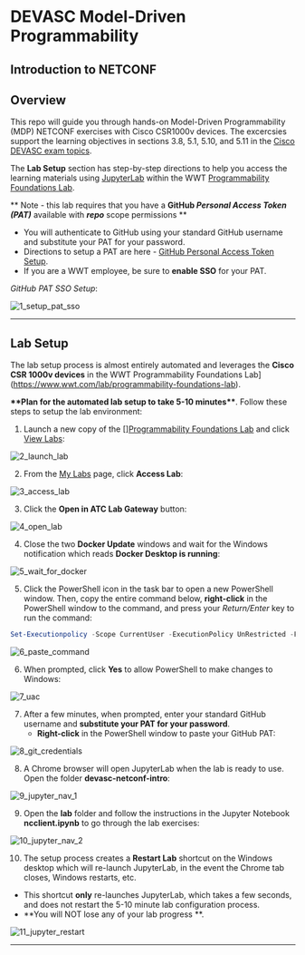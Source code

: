 # DEVASC Model-Driven Programmability

## Introduction to NETCONF

## Overview

This repo will guide you through hands-on Model-Driven Programmability (MDP) NETCONF exercises with Cisco CSR1000v devices.  The excercsies support the learning objectives in sections 3.8, 5.1, 5.10, and 5.11 in the [Cisco DEVASC exam topics](https://learningnetwork.cisco.com/s/devnet-associate-exam-topics).

The **Lab Setup** section has step-by-step directions to help you access the learning materials using [JupyterLab](https://jupyterlab.readthedocs.io/en/stable/getting_started/overview.html) within the WWT [Programmability Foundations Lab](https://www.wwt.com/lab/programmability-foundations-lab).

\*\* Note - this lab requires that you have a **GitHub *Personal Access Token (PAT)*** available with ***repo*** scope permissions \*\*

* You will authenticate to GitHub using your standard GitHub username and substitute your PAT for your password.
* Directions to setup a PAT are here -  [GitHub Personal Access Token Setup](https://docs.github.com/en/enterprise/2.15/user/articles/creating-a-personal-access-token-for-the-command-line).
* If you are a WWT employee, be sure to **enable SSO** for your PAT.



*GitHub PAT SSO Setup*:

![1_setup_pat_sso](_images/1_setup_pat_sso.png)

---


## Lab Setup

The lab setup process is almost entirely automated and leverages the **Cisco CSR 1000v devices** in the WWT Programmability Foundations Lab](https://www.wwt.com/lab/programmability-foundations-lab). 

**\*\*Plan for the automated lab setup to take 5-10 minutes\*\***.  Follow these steps to setup the lab environment:

1. Launch a new copy of the [][Programmability Foundations Lab](https://www.wwt.com/lab/programmability-foundations-lab) and click [View Labs](https://www.wwt.com/my-wwt/labs):

![2_launch_lab](_images/2_launch_lab.png)



2. From the [My Labs](https://www.wwt.com/my-wwt/labs) page, click **Access Lab**:

![3_access_lab](_images/3_access_lab.png)



3. Click the **Open in ATC Lab Gateway** button:

![4_open_lab](_images/4_open_lab.png)



4. Close the two **Docker Update** windows and wait for the Windows notification which reads **Docker Desktop is running**:

![5_wait_for_docker](_images/5_wait_for_docker.png)



5. Click the PowerShell icon in the task bar to open a new PowerShell window.  Then, copy the entire command below, **right-click** in the PowerShell window to the command, and press your *Return/Enter* key to run the command:

```powershell
Set-Executionpolicy -Scope CurrentUser -ExecutionPolicy UnRestricted -Force; Set-Location \Users\admin; Invoke-WebRequest -Uri 'https://devnet-netconf.s3.us-east-2.amazonaws.com/setup_lab.ps1' -OutFile 'setup_lab.ps1’; .\setup_lab.ps1
```


![6_paste_command](_images/6_paste_command.png)



6. When prompted, click **Yes** to allow PowerShell to make changes to Windows:

![7_uac](_images/7_uac.png)



7. After a few minutes, when prompted, enter your standard GitHub username and **substitute your PAT for your password**.
   - **Right-click** in the PowerShell window to paste your GitHub PAT:

![8_git_credentials](_images/8_git_credentials.png)



8. A Chrome browser will open JupyterLab when the lab is ready to use.  Open the folder **devasc-netconf-intro**:

![9_jupyter_nav_1](_images/9_jupyter_nav_1.png)



9. Open the **lab** folder and follow the instructions in the Jupyter Notebook **ncclient.ipynb** to go through the lab exercises:

![10_jupyter_nav_2](_images/10_jupyter_nav_2.png)



10. The setup process creates a **Restart Lab** shortcut on the Windows desktop which will re-launch JupyterLab, in the event the Chrome tab closes, Windows restarts, etc.
   - This shortcut **only** re-launches JupyterLab, which takes a few seconds, and does not restart the 5-10 minute lab configuration process.
   - **You will NOT lose any of your lab progress **.

![11_jupyter_restart](_images/11_jupyter_restart.png)



---

